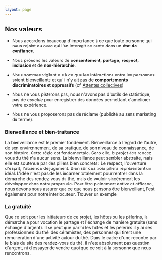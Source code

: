 ```yaml
---
layout: page
---
```


## Nos valeurs

- Nous accordons beaucoup d'importance à ce que toute personne qui nous rejoint ou avec qui l'on interagit se sente dans un **état de confiance**.  

- Nous prônons les valeurs de **consentement**, **partage**, **respect**, **inclusion** et de **non-hiérarchie**.

- Nous sommes vigilant.e.s à ce que les intéractions entre les personnes soient bienveillante et qu'il n'y ait pas de **comportements discriminatoires et oppressifs** (cf. [Attentes collectives](/attentes-collectives))

- Nous ne vous pisterons pas, nous n'avons pas d'outils de statistique, pas de _coockie_ pour enregistrer des données permettant d'améliorer votre expérience.

- Nous ne vous proposerons pas de réclame (publicité au sens marketing du terme).

### Bienveillance et bien-traitance

La bienveillance est le premier fondement.
Bienveillance à l'égard de l'autre, de son environnement, de sa pratique, de son niveau de connaissance, de son histoire.
Cette règle est fondamentale. Sans elle, le projet des rendez-vous du thé n'a aucun sens.
La bienveillance peut sembler abstraite, mais elle est soutenue par des piliers bien concrets : Le respect, l'ouverture d'esprit, l'absence de jugement.
Bien sûr ces trois piliers représentent un idéal. L'idée n'est pas de les incarner totalement pour rentrer dans la démarche des rendez-vous du thé, mais de vouloir sincèrement les développer dans notre propre vie.
Pour être pleinement active et efficace, nous devons nous assurer que ce que nous pensons être bienveillant, l'est également pour notre interlocuteur.
Trouver un exemple

### La gratuité

Que ce soit pour les initiateurs de ce projet, les hôtes ou les pèlerins, la démarche a pour vocation le partage et l'échange de manière gratuite (sans échange d'argent).
Il se peut que parmi les hôtes et les pèlerins il y ai des professionnels du thé, des céramistes, des personnes qui tirent une rémunération d'une activité autour du thé.
Dans le cadre d'une recontre par le biais du site des rendez-vous du thé, il n'est absolument pas question d'argent, ni d'essayer de vendre quoi que ce soit à la personne que nous rencontrons.

